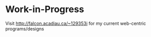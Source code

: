 # Work-in-Progress

Visit http://falcon.acadiau.ca/~129353i for my current web-centric programs/designs
